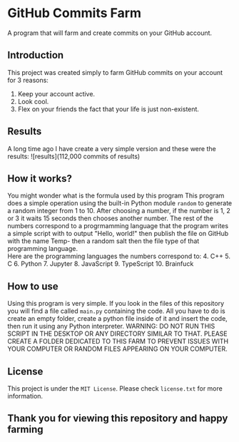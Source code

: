 # GitHub Commits Farm
A program that will farm and create commits on your GitHub account.

## Introduction
This project was created simply to farm GitHub commits on your account for 3 reasons:
1. Keep your account active.
2. Look cool.
3. Flex on your friends the fact that your life is just non-existent.

## Results
A long time ago I have create a very simple version and these were the results:
![results](112,000 commits of results)

## How it works?
You might wonder what is the formula used by this program
This program does a simple operation using the built-in Python module `random` to generate a random integer from 1 to 10.
After choosing a number, if the number is 1, 2 or 3 it waits 15 seconds then chooses another number.
The rest of the numbers correspond to a progrmamming language that the program writes a simple script with to output "Hello, world!" then publish the file on GitHub with the name Temp- then a random salt then the file type of that programming language.
<br>
Here are the programming languages the numbers correspond to:
4. C++
5. C
6. Python
7. Jupyter
8. JavaScript
9. TypeScript
10. Brainfuck

## How to use
Using this program is very simple.
If you look in the files of this repository you will find a file called `main.py` containing the code.
All you have to do is create an empty folder, create a python file inside of it and insert the code, then run it using any Python interpreter.
WARNING: DO NOT RUN THIS SCRIPT IN THE DESKTOP OR ANY DIRECTORY SIMILAR TO THAT. PLEASE CREATE A FOLDER DEDICATED TO THIS FARM TO PREVENT ISSUES WITH YOUR COMPUTER OR RANDOM FILES APPEARING ON YOUR COMPUTER.

## License
This project is under the `MIT License`. Please check `license.txt` for more information.

## **Thank you for viewing this repository and happy farming**
